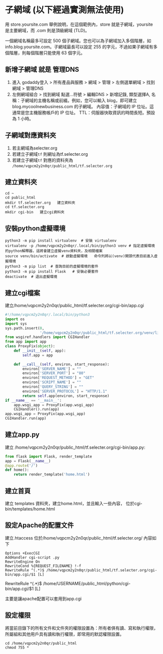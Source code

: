 # 子網域 (以下經過實測無法使用)
用 store.yoursite.com 舉例說明，在這個範例內，store 就是子網域，yoursite 是主要網域，而 .com 則是頂級網域 (TLD)。


一個網域名稱最多可設定 500 個子網域。您也可以為子網域加入多個階層，如 info.blog.yoursite.com。子網域最長可以設定 255 的字元，不過如果子網域有多個階層，則每個階層只能使用 63 個字元。

## 新增子網域 就是 管理DNS

1. 進入 godaddy登入 > 所有產品與服務 > 網域 > 管理 > 左側選單網域 > 找到網域 > 管理DNS
2. 左側網域組合 > 找到網域 點選...符號 > 編輯DNS > 新增記錄, 
    類型選擇A, 
    名稱：子網域的主機名稱或前綴。例如，您可以輸入 blog，即可建立 blog.mycoolnewbusiness.com 的子網域。
    內容值：子網域的 IP 位址。這通常是您主機服務帳戶的 IP 位址。
    TTL：伺服器快取資訊的時間長短。預設為 1 小時。

## 子網域對應資料夾

1. 若主網域為selecter.org
2. 若建立子網域`tf` 則網址為tf.selecter.org
3. 若建立子網域`tf` 對應的資料夾為 `/home/vqpcm2y2n0qr/public_html/tf.selecter.org`

## 建立資料夾
```
cd ~
cd public_html
mkdir tf.selecter.org   建立資料夾
cd tf.selecter.org
mkdir cgi-bin   建立cgi資料夾
```

## 安裝python虛擬環境
```
python3 -m pip install virtualenv  # 安裝 virtualenv
virtualenv -p /home/vqpcm2y2n0qr/.local/bin/python3 venv # 指定虛擬環境的python解釋器，這將會建立虛擬venv資料夾，及相關檔案
source venv/bin/activate  # 啟動虛擬環境   命令列將以(venv)開頭代表目前進入虛擬環境
python3 -m pip list  # 查詢目前的虛擬環境的套件
python3 -m pip install Flask   # 安裝必要套件
deactivate  # 退出虛擬環境
```

## 建立cgi檔案
建立/home/vqpcm2y2n0qr/public_html/tf.selecter.org/cgi-bin/app.cgi

```python
#!/home/vqpcm2y2n0qr/.local/bin/python3
import os
import sys
sys.path.insert(0,
                '/home/vqpcm2y2n0qr/public_html/tf.selecter.org/venv/lib/python3.10/site-packages')
from wsgiref.handlers import CGIHandler
from app import app
class ProxyFix(object):
    def __init__(self, app):
        self.app = app
    
    def __call__(self, environ, start_response):
        environ['SERVER_NAME'] = ""
        environ['SERVER_PORT'] = "80"
        environ['REQUEST_METHOD'] = "GET"
        environ['SCRIPT_NAME'] = ""
        environ['QUERY_STRING'] = ""
        environ['SERVER_PROTOCOL'] = "HTTP/1.1"
        return self.app(environ, start_response)
if __name__ == '__main__':
    app.wsgi_app = ProxyFix(app.wsgi_app)
    CGIHandler().run(app)
app.wsgi_app = ProxyFix(app.wsgi_app)
CGIHandler.run(app)
```

## 建立app.py
建立 /home/vqpcm2y2n0qr/public_html/tf.selecter.org/cgi-bin/app.py:
```python
from flask import Flask, render_template
app = Flask(__name__)
@app.route('/')
def home():
    return render_template('home.html')
```

## 建立首頁
建立 templates 資料夾，建立home.html，並且輸入一些內容， 位於cgi-bin/templates/home.html

## 設定Apache的配置文件
建立.htaccess
位於/home/vqpcm2y2n0qr/public_html/tf.selecter.org/
內容如下
```
Options +ExecCGI 
AddHandler cgi-script .py
RewriteEngine On
RewriteCond %{REQUEST_FILENAME} !-f 
RewriteRule ^(.*)$ /home/vqpcm2y2n0qr/public_html/tf.selecter.org/cgi-bin/app.cgi/$1 [L]
```

RewriteRule ^(.*)$ /home/USERNAME/public_html/python/cgi-bin/app.cgi/$1 [L]


主要是讓apache配置可以套用到app.cgi

## 設定權限
將當前目錄下的所有文件和文件夾的權限設置為：所有者俱有讀、寫和執行權限，所屬組和其他用戶具有讀和執行權限，即常用的默認權限設置。
```
cd /home/vqpcm2y2n0qr/public_html
chmod 755 *
```
